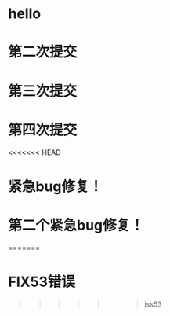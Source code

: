 # hello

# 第二次提交

# 第三次提交

# 第四次提交

<<<<<<< HEAD
# 紧急bug修复！

# 第二个紧急bug修复！
=======
# FIX53错误
>>>>>>> iss53
